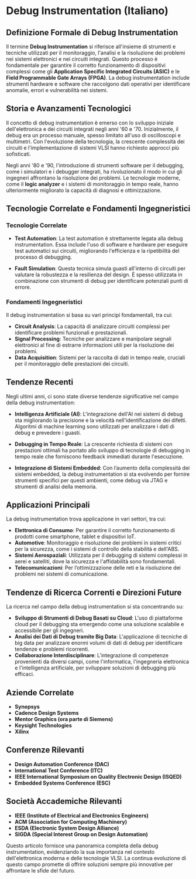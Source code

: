 # Debug Instrumentation (Italiano)

## Definizione Formale di Debug Instrumentation

Il termine **Debug Instrumentation** si riferisce all'insieme di strumenti e tecniche utilizzati per il monitoraggio, l'analisi e la risoluzione dei problemi nei sistemi elettronici e nei circuiti integrati. Questo processo è fondamentale per garantire il corretto funzionamento di dispositivi complessi come gli **Application Specific Integrated Circuits (ASIC)** e le **Field Programmable Gate Arrays (FPGA)**. La debug instrumentation include strumenti hardware e software che raccolgono dati operativi per identificare anomalie, errori e vulnerabilità nei sistemi.

## Storia e Avanzamenti Tecnologici

Il concetto di debug instrumentation è emerso con lo sviluppo iniziale dell'elettronica e dei circuiti integrati negli anni '60 e '70. Inizialmente, il debug era un processo manuale, spesso limitato all'uso di oscilloscopi e multimetri. Con l'evoluzione della tecnologia, la crescente complessità dei circuiti e l'implementazione di sistemi VLSI hanno richiesto approcci più sofisticati.

Negli anni '80 e '90, l'introduzione di strumenti software per il debugging, come i simulatori e i debugger integrati, ha rivoluzionato il modo in cui gli ingegneri affrontano la risoluzione dei problemi. Le tecnologie moderne, come il **logic analyzer** e i sistemi di monitoraggio in tempo reale, hanno ulteriormente migliorato la capacità di diagnosi e ottimizzazione.

## Tecnologie Correlate e Fondamenti Ingegneristici

### Tecnologie Correlate

- **Test Automation**: La test automation è strettamente legata alla debug instrumentation. Essa include l'uso di software e hardware per eseguire test automatici sui circuiti, migliorando l'efficienza e la ripetibilità del processo di debugging.

- **Fault Simulation**: Questa tecnica simula guasti all'interno di circuiti per valutare la robustezza e la resilienza del design. È spesso utilizzata in combinazione con strumenti di debug per identificare potenziali punti di errore.

### Fondamenti Ingegneristici

Il debug instrumentation si basa su vari principi fondamentali, tra cui:

- **Circuit Analysis**: La capacità di analizzare circuiti complessi per identificare problemi funzionali e prestazionali.
- **Signal Processing**: Tecniche per analizzare e manipolare segnali elettronici al fine di estrarre informazioni utili per la risoluzione dei problemi.
- **Data Acquisition**: Sistemi per la raccolta di dati in tempo reale, cruciali per il monitoraggio delle prestazioni dei circuiti.

## Tendenze Recenti

Negli ultimi anni, ci sono state diverse tendenze significative nel campo della debug instrumentation:

- **Intelligenza Artificiale (AI)**: L'integrazione dell'AI nei sistemi di debug sta migliorando la precisione e la velocità nell'identificazione dei difetti. Algoritmi di machine learning sono utilizzati per analizzare i dati di debug e prevedere i guasti.

- **Debugging in Tempo Reale**: La crescente richiesta di sistemi con prestazioni ottimali ha portato allo sviluppo di tecnologie di debugging in tempo reale che forniscono feedback immediati durante l'esecuzione.

- **Integrazione di Sistemi Embedded**: Con l’aumento della complessità dei sistemi embedded, la debug instrumentation si sta evolvendo per fornire strumenti specifici per questi ambienti, come debug via JTAG e strumenti di analisi della memoria.

## Applicazioni Principali

La debug instrumentation trova applicazione in vari settori, tra cui:

- **Elettronica di Consumo**: Per garantire il corretto funzionamento di prodotti come smartphone, tablet e dispositivi IoT.
- **Automotive**: Monitoraggio e risoluzione dei problemi in sistemi critici per la sicurezza, come i sistemi di controllo della stabilità e dell'ABS.
- **Sistemi Aerospaziali**: Utilizzata per il debugging di sistemi complessi in aerei e satelliti, dove la sicurezza e l'affidabilità sono fondamentali.
- **Telecomunicazioni**: Per l’ottimizzazione delle reti e la risoluzione dei problemi nei sistemi di comunicazione.

## Tendenze di Ricerca Correnti e Direzioni Future

La ricerca nel campo della debug instrumentation si sta concentrando su:

- **Sviluppo di Strumenti di Debug Basati su Cloud**: L'uso di piattaforme cloud per il debugging sta emergendo come una soluzione scalabile e accessibile per gli ingegneri.
- **Analisi dei Dati di Debug tramite Big Data**: L'applicazione di tecniche di big data per analizzare enormi volumi di dati di debug per identificare tendenze e problemi ricorrenti.
- **Collaborazione Interdisciplinare**: L'integrazione di competenze provenienti da diversi campi, come l'informatica, l'ingegneria elettronica e l'intelligenza artificiale, per sviluppare soluzioni di debugging più efficaci.

## Aziende Correlate

- **Synopsys**
- **Cadence Design Systems**
- **Mentor Graphics (ora parte di Siemens)**
- **Keysight Technologies**
- **Xilinx**

## Conferenze Rilevanti

- **Design Automation Conference (DAC)**
- **International Test Conference (ITC)**
- **IEEE International Symposium on Quality Electronic Design (ISQED)**
- **Embedded Systems Conference (ESC)**

## Società Accademiche Rilevanti

- **IEEE (Institute of Electrical and Electronics Engineers)**
- **ACM (Association for Computing Machinery)**
- **ESDA (Electronic System Design Alliance)**
- **SIGDA (Special Interest Group on Design Automation)**

Questo articolo fornisce una panoramica completa della debug instrumentation, evidenziando la sua importanza nel contesto dell'elettronica moderna e delle tecnologie VLSI. La continua evoluzione di questo campo promette di offrire soluzioni sempre più innovative per affrontare le sfide del futuro.